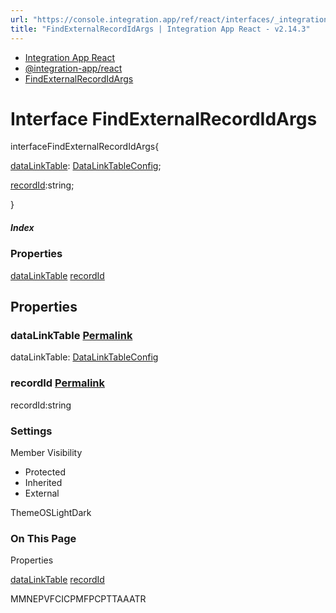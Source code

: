 ```yaml
---
url: "https://console.integration.app/ref/react/interfaces/_integration-app_react.FindExternalRecordIdArgs.html"
title: "FindExternalRecordIdArgs | Integration App React - v2.14.3"
---
```


- [Integration App React](https://console.integration.app/ref/react/index.html)
- [@integration-app/react](https://console.integration.app/ref/react/modules/_integration-app_react.html)
- [FindExternalRecordIdArgs](https://console.integration.app/ref/react/interfaces/_integration-app_react.FindExternalRecordIdArgs.html)

# Interface FindExternalRecordIdArgs

interfaceFindExternalRecordIdArgs{

[dataLinkTable](https://console.integration.app/ref/react/interfaces/_integration-app_react.FindExternalRecordIdArgs.html#datalinktable): [DataLinkTableConfig](https://console.integration.app/ref/react/interfaces/DataLinkTableConfig.html);

[recordId](https://console.integration.app/ref/react/interfaces/_integration-app_react.FindExternalRecordIdArgs.html#recordid):string;

}

##### Index

### Properties

[dataLinkTable](https://console.integration.app/ref/react/interfaces/_integration-app_react.FindExternalRecordIdArgs.html#datalinktable) [recordId](https://console.integration.app/ref/react/interfaces/_integration-app_react.FindExternalRecordIdArgs.html#recordid)

## Properties

### dataLinkTable [Permalink](https://console.integration.app/ref/react/interfaces/_integration-app_react.FindExternalRecordIdArgs.html\#datalinktable)

dataLinkTable: [DataLinkTableConfig](https://console.integration.app/ref/react/interfaces/DataLinkTableConfig.html)

### recordId [Permalink](https://console.integration.app/ref/react/interfaces/_integration-app_react.FindExternalRecordIdArgs.html\#recordid)

recordId:string

### Settings

Member Visibility

- Protected
- Inherited
- External

ThemeOSLightDark

### On This Page

Properties

[dataLinkTable](https://console.integration.app/ref/react/interfaces/_integration-app_react.FindExternalRecordIdArgs.html#datalinktable) [recordId](https://console.integration.app/ref/react/interfaces/_integration-app_react.FindExternalRecordIdArgs.html#recordid)

MMNEPVFCICPMFPCPTTAAATR